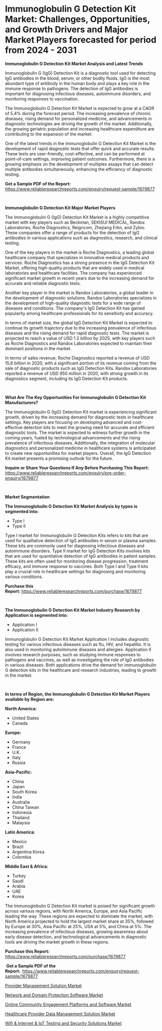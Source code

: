 <p><h1>Immunoglobulin G Detection Kit Market: Challenges, Opportunities, and Growth Drivers and Major Market Players forecasted for period from 2024 - 2031</h1></p><p><strong>Immunoglobulin G Detection Kit Market Analysis and Latest Trends</strong></p>
<p><p>Immunoglobulin G (IgG) Detection Kit is a diagnostic tool used for detecting IgG antibodies in the blood, serum, or other bodily fluids. IgG is the most abundant type of antibody in the human body and plays a key role in the immune response to pathogens. The detection of IgG antibodies is important for diagnosing infectious diseases, autoimmune disorders, and monitoring responses to vaccination.</p><p>The Immunoglobulin G Detection Kit Market is expected to grow at a CAGR of 5.4% during the forecast period. The increasing prevalence of chronic diseases, rising demand for personalized medicine, and advancements in diagnostic technologies are driving the growth of the market. Additionally, the growing geriatric population and increasing healthcare expenditure are contributing to the expansion of the market.</p><p>One of the latest trends in the Immunoglobulin G Detection Kit Market is the development of rapid diagnostic tests that offer quick and accurate results. These tests are user-friendly, cost-effective, and can be performed at point-of-care settings, improving patient outcomes. Furthermore, there is a growing emphasis on the development of multiplex assays that can detect multiple antibodies simultaneously, enhancing the efficiency of diagnostic testing.</p></p>
<p><strong>Get a Sample PDF of the Report:&nbsp;</strong> <a href="https://www.reliableresearchreports.com/enquiry/request-sample/1679877">https://www.reliableresearchreports.com/enquiry/request-sample/1679877</a></p>
<p>&nbsp;</p>
<p><strong>Immunoglobulin G Detection Kit Major Market Players</strong></p>
<p><p>The Immunoglobulin G (IgG) Detection Kit Market is a highly competitive market with key players such as Beckman, SEKISUI MEDICAL, Randox Laboratories, Roche Diagnostics, Reigncom, Zhejiang Erkn, and Zybio. These companies offer a range of products for the detection of IgG antibodies in various applications such as diagnostics, research, and clinical testing.</p><p>One of the key players in the market is Roche Diagnostics, a leading global healthcare company that specializes in innovative medical products and services. Roche Diagnostics has a strong presence in the IgG Detection Kit Market, offering high-quality products that are widely used in medical laboratories and healthcare facilities. The company has experienced significant market growth in recent years due to the increasing demand for accurate and reliable diagnostic tests.</p><p>Another key player in the market is Randox Laboratories, a global leader in the development of diagnostic solutions. Randox Laboratories specializes in the development of high-quality diagnostic tests for a wide range of diseases and conditions. The company's IgG Detection Kit has gained popularity among healthcare professionals for its sensitivity and accuracy.</p><p>In terms of market size, the global IgG Detection Kit Market is expected to continue its growth trajectory due to the increasing prevalence of infectious diseases and the rising demand for rapid diagnostic tests. The market is projected to reach a value of USD 1.2 billion by 2025, with key players such as Roche Diagnostics and Randox Laboratories expected to maintain their dominant positions in the market.</p><p>In terms of sales revenue, Roche Diagnostics reported a revenue of USD 15.8 billion in 2020, with a significant portion of its revenue coming from the sale of diagnostic products such as IgG Detection Kits. Randox Laboratories reported a revenue of USD 950 million in 2020, with strong growth in its diagnostics segment, including its IgG Detection Kit products.</p></p>
<p>&nbsp;</p>
<p><strong>What Are The Key Opportunities For Immunoglobulin G Detection Kit Manufacturers?</strong></p>
<p><p>The Immunoglobulin G (IgG) Detection Kit market is experiencing significant growth, driven by the increasing demand for diagnostic tests in healthcare settings. Key players are focusing on developing advanced and cost-effective detection kits to meet the growing need for accurate and efficient diagnostic tools. The market is expected to witness further growth in the coming years, fueled by technological advancements and the rising prevalence of infectious diseases. Additionally, the integration of molecular diagnostics and personalized medicine in healthcare systems is anticipated to create new opportunities for market players. Overall, the IgG Detection Kit market presents a promising outlook for the future.</p></p>
<p><strong>Inquire or Share Your Questions If Any Before Purchasing This Report:</strong> <a href="https://www.reliableresearchreports.com/enquiry/pre-order-enquiry/1679877">https://www.reliableresearchreports.com/enquiry/pre-order-enquiry/1679877</a></p>
<p>&nbsp;</p>
<p><strong>Market Segmentation</strong></p>
<p><strong>The Immunoglobulin G Detection Kit Market Analysis by types is segmented into:</strong></p>
<p><ul><li>Type I</li><li>Type II</li></ul></p>
<p><p>Type I market for Immunoglobulin G Detection Kits refers to kits that are used for qualitative detection of IgG antibodies in serum or plasma samples. These kits are commonly used for diagnosing infectious diseases and autoimmune disorders. Type II market for IgG Detection Kits involves kits that are used for quantitative detection of IgG antibodies in patient samples. These kits are often used for monitoring disease progression, treatment efficacy, and immune response to vaccines. Both Type I and Type II kits play a crucial role in healthcare settings for diagnosing and monitoring various conditions.</p></p>
<p><strong>Purchase this Report:&nbsp;</strong><a href="https://www.reliableresearchreports.com/purchase/1679877">https://www.reliableresearchreports.com/purchase/1679877</a></p>
<p>&nbsp;</p>
<p><strong>The Immunoglobulin G Detection Kit Market Industry Research by Application is segmented into:</strong></p>
<p><ul><li>Application I</li><li>Application II</li></ul></p>
<p><p>Immunoglobulin G Detection Kit Market Application I includes diagnostic testing for various infectious diseases such as flu, HIV, and hepatitis. It is also used in monitoring autoimmune diseases and allergies. Application II involves research purposes, such as studying immune responses to pathogens and vaccines, as well as investigating the role of IgG antibodies in various diseases. Both applications drive the demand for immunoglobulin G detection kits in the healthcare and research industries, leading to growth in the market.</p></p>
<p>&nbsp;</p>
<p><strong>In terms of Region, the Immunoglobulin G Detection Kit Market Players available by Region are:</strong></p>
<p>
    <p> <strong> North America: </strong>
        <ul>
            <li>United States</li>
            <li>Canada</li>
        </ul>
        </p> 
    <p> <strong> Europe: </strong>
        <ul>
            <li>Germany</li>
            <li>France</li>
            <li>U.K.</li>
            <li>Italy</li>
            <li>Russia</li>
        </ul>
        </p> 
    <p> <strong> Asia-Pacific: </strong>
        <ul>
            <li>China</li>
            <li>Japan</li>
            <li>South Korea</li>
            <li>India</li>
            <li>Australia</li>
            <li>China Taiwan</li>
            <li>Indonesia</li>
            <li>Thailand</li>
            <li>Malaysia</li>
        </ul>
        </p> 
    <p> <strong> Latin America: </strong>
        <ul>
            <li>Mexico</li>
            <li>Brazil</li>
            <li>Argentina Korea</li>
            <li>Colombia</li>
        </ul>
        </p> 
    <p> <strong> Middle East & Africa: </strong>
        <ul>
            <li>Turkey</li>
            <li>Saudi</li>
            <li>Arabia</li>
            <li>UAE</li>
            <li>Korea</li>
        </ul>
    </p>
    </p>
<p><p>The Immunoglobulin G Detection Kit market is poised for significant growth across various regions, with North America, Europe, and Asia Pacific leading the way. These regions are expected to dominate the market, with North America projected to hold the largest market share at 35%, followed by Europe at 30%, Asia Pacific at 25%, USA at 5%, and China at 5%. The increasing prevalence of infectious diseases, growing awareness about early disease detection, and technological advancements in diagnostic tools are driving the market growth in these regions.</p></p>
<p><strong>Purchase this Report: </strong><a href="https://www.reliableresearchreports.com/purchase/1679877">https://www.reliableresearchreports.com/purchase/1679877</a></p>
<p>&nbsp;<strong>Get a Sample PDF of the Report:&nbsp;&nbsp;</strong><a href="https://www.reliableresearchreports.com/enquiry/request-sample/1679877">https://www.reliableresearchreports.com/enquiry/request-sample/1679877</a></p>
<p><strong></strong></p>
<p><p><a href="https://medium.com/@carolclarkson766/provider-management-solution-market-analysis-and-sze-forecasted-for-period-from-2024-to-2031-f94e906dbf1f">Provider Management Solution Market</a></p><p><a href="https://medium.com/@donaldortega4f/network-and-domain-protection-software-market-size-cagr-trends-2024-2030-203284b205c9">Network and Domain Protection Software Market</a></p><p><a href="https://medium.com/@carolclarkson766/online-community-engagement-platforms-and-software-market-comprehensive-assessment-by-type-9df3d154203c">Online Community Engagement Platforms and Software Market</a></p><p><a href="https://medium.com/@carolclarkson766/healthcare-provider-data-management-solution-market-size-cagr-trends-2024-2030-2f8cbdfc59cc">Healthcare Provider Data Management Solution Market</a></p><p><a href="https://medium.com/@donaldortega4f/wifi-amp-internet-amp-iot-testing-and-security-solutions-market-trends-and-market-analysis-3b496b8f25e7">Wifi & Internet & IoT Testing and Security Solutions Market</a></p></p>